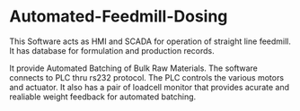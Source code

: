 # Automated-Feedmill-Dosing

This Software acts as HMI and SCADA for operation of straight line feedmill.
It has database for formulation and production records.

It provide Automated Batching of Bulk Raw Materials. The software connects to PLC thru rs232 protocol. The PLC controls the various motors and actuator.
It also has a pair of loadcell monitor that provides acurate and realiable weight feedback for automated batching.
